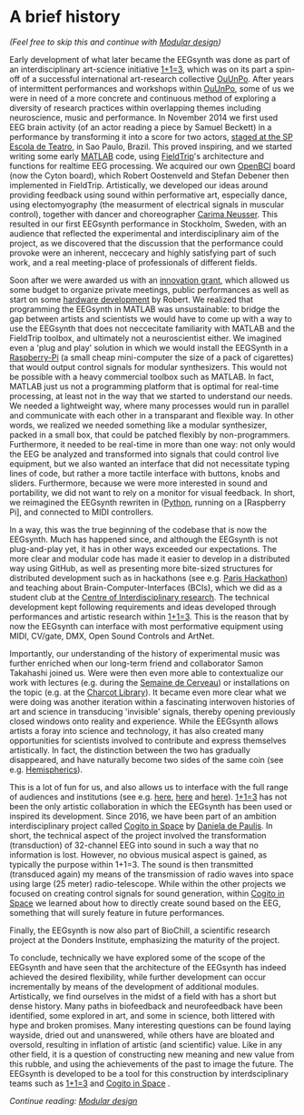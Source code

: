 # A brief history

_(Feel free to skip this and continue with [Modular design](design.md))_

Early development of what later became the EEGsynth was done as part of an
interdisciplinary art-science initiative [1+1=3](http://oneplusoneisthree.org/),
which was on its part a spin-off of a successful international art-research
collective [OuUnPo](http://www.ouunpo.org/). After years of intermittent
performances and workshops within [OuUnPo](http://www.ouunpo.org/), some of us
we were in need of a more concrete and continuous method of exploring a
diversity of research practices within overlapping themes including
neuroscience, music and performance. In November 2014 we first used EEG brain
activity (of an actor reading a piece by Samuel Beckett) in a performance by
transforming it into a score for two actors, [staged at the SP Escola de
Teatro](http://www.eegsynth.org/?p=51), in Sao Paulo, Brazil. This proved
inspiring, and we started writing some early [MATLAB](https://www.mathworks.com)
code, using [FieldTrip](www.fieldtriptoolbox.org)'s architecture and functions
for realtime EEG processing. We acquired our own [OpenBCI](https://openbci.com/)
board (now the Cyton board), which Robert Oostenveld and Stefan Debener then
implemented in FieldTrip. Artistically, we developed our ideas around providing
feedback using sound within performative art, especially dance, using
electomyography (the measurment of electrical signals in muscular control),
together with dancer and choreographer [Carima
Neusser](http://www.carimaneusser.com/). This resulted in our first EEGsynth
performance in Stockholm, Sweden, with an audience that reflected the
experimental and interdisciplinary aim of the project, as we discovered that the
discussion that the performance could provoke were an inherent, neccecary and
highly satisfying part of such work, and a real meeting-place of professionals
of different fields.

Soon after we were awarded us with an [innovation
grant](http://www.innovativkultur.se/sv/projektsida/), which allowed us some
budget to organize private meetings, public performances as well as start on
some [hardware development](http://www.eegsynth.org/?p=312) by Robert. We
realized that programming the EEGsynth in MATLAB was unsustainable: to bridge
the gap between artists and scientists we would have to come up with a way to
use the EEGsynth that does not neccecitate familiarity with MATLAB and the
FieldTrip toolbox, and ultimately not a neuroscientist either. We imagined even
a 'plug and play' solution in which we would install the EEGSynth in a
[Raspberry-Pi](https://www.raspberrypi.org/) (a small cheap mini-computer the
size of a pack of cigarettes) that would output control signals for modular
synthesizers. This would not be possible with a heavy commercial toolbox such as
MATLAB. In fact, MATLAB just us not a programming platform that is optimal for
real-time processing, at least not in the way that we started to understand our
needs. We needed a lightweight way, where many processes would run in parallel
and communicate with each other in a transparant and flexible way. In other
words, we realized we needed something like a modular synthesizer, packed in a
small box, that could be patched flexibly by non-programmers. Furthermore, it
needed to be real-time in more than one way: not only would the EEG be analyzed
and transformed into signals that could control live equipment, but we also
wanted an interface that did not necessitate typing lines of code, but rather a
more tactile interface with buttons, knobs and sliders. Furthermore, because we
were more interested in sound and portability, we did not want to rely on a
monitor for visual feedback. In short, we reimagined the EEGsynth rewriten in
([Python](https://www.python.org/), running on a [Raspberry Pi], and connected
to MIDI controllers.

In a way, this was the true beginning of the codebase that is now the EEGsynth.
Much has happened since, and although the EEGsynth is not plug-and-play yet, it
has in other ways exceeded our expectations. The more clear and modular code has
made it easier to develop in a distributed way using GitHub, as well as
presenting more bite-sized structures for distributed development such as in
hackathons (see e.g. [Paris Hackathon](http://www.eegsynth.org/?p=377)) and
teaching about Brain-Computer-Interfaces (BCIs), which we did as a student club
at the [Centre of Interdisciplinary
research](https://cri-paris.org/criclubs/brain-control-club/). The technical
development kept following requirements and ideas developed through performances
and artistic research within [1+1=3](www.oneplusoneisthree.org). This is the
reason that by now the EEGsynth can interface with most performative equipment
using MIDI, CV/gate, DMX, Open Sound Controls and ArtNet.

Importantly, our understanding of the history of experimental music was further
enriched when our long-term friend and collaborator Samon Takahashi joined us.
Were were then even more able to contextualize our work with lectures (e.g.
during the [Semaine de Cerveau](http://www.eegsynth.org/?p=1084)) or
installations on the topic (e.g. at the [Charcot
Library](http://www.eegsynth.org/?p=1512)). It became even more clear what we
were doing was another iteration within a fascinating interwoven histories of
art and science in transducing 'invisible' signals, thereby opening previously
closed windows onto reality and experience. While the EEGsynth allows artists a
foray into science and technology, it has also created many opportunities for
scientists involved to contribute and express themselves artistically. In fact,
the distinction between the two has gradually disappeared, and have naturally
become two sides of the same coin (see e.g.
[Hemispherics](http://www.eegsynth.org/?p=1432)).

This is a lot of fun for us, and also allows us to interface with the full range
of audiences and institutions (see e.g. [here](http://www.eegsynth.org/?p=1103),
[here](http://www.eegsynth.org/?p=1516) and
[here](https://eegsynth.bandcamp.com/)). [1+1=3](www.oneplusoneisthree.org) has
not been the only artistic collaboration in which the EEGsynth has been used or
inspired its development. Since 2016, we have been part of an ambition
interdisciplinary project called [Cogito in
Space](http://www.cogitoinspace.org/) by [Daniela de
Paulis](https://www.danieladepaulis.com/). In short, the technical aspect of the
project involved the transformation (transduction) of 32-channel EEG into sound
in such a way that no information is lost. However, no obvious musical aspect is
gained, as typically the purpose within 1+1=3. The sound is then transmitted
(transduced again) my means of the transmission of radio waves into space using
large (25 meter) radio-telescope. While within the other projects we focused on
creating control signals for sound generation, within [Cogito in
Space](http://www.cogitoinspace.org/) we learned about how to directly create
sound based on the EEG, something that will surely feature in future
performances.

Finally, the EEGsynth is now also part of BioChill, a scientific research
project at the Donders Institute, emphasizing the maturity of the project.

To conclude, technically we have explored some of the scope of the EEGsynth and
have seen that the architecture of the EEGsynth has indeed achieved the desired
flexibility, while further development can occur incrementally by means of the
development of additional modules. Artistically, we find ourselves in the midst
of a field with has a short but dense history. Many paths in biofeedback and
neurofeedback have been identified, some explored in art, and some in science,
both littered with hype and broken promises. Many interesting questions can be
found laying wayside, dried out and unanswered, while others have are bloated
and oversold, resulting in inflation of artistic (and scientific) value. Like in
any other field, it is a question of constructing new meaning and new value from
this rubble, and using the achievements of the past to image the future. The
EEGsynth is developed to be a tool for this construction by interdsciplinary
teams such as [1+1=3](www.oneplusoneisthree.org) and [Cogito in
Space](http://www.cogitoinspace.org/) .

_Continue reading: [Modular design](design.md)_
